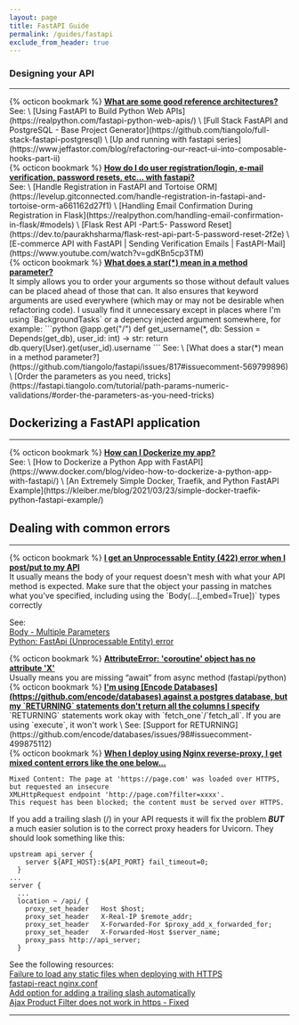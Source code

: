 ```yaml
---
layout: page
title: FastAPI Guide
permalink: /guides/fastapi
exclude_from_header: true
---
```


### Designing your API
---
<div id="good-ref-archs" class="flash">
  {% octicon bookmark %} 
  <strong>
    <a class="nostyle" href="#good-ref-archs" onclick="return goToNote('good-ref-archs')">
      What are some good reference architectures?
    </a>
  </strong>
</div>
See: \
[Using FastAPI to Build Python Web APIs](https://realpython.com/fastapi-python-web-apis/) \
[Full Stack FastAPI and PostgreSQL - Base Project Generator](https://github.com/tiangolo/full-stack-fastapi-postgresql) \
[Up and running with fastapi series](https://www.jeffastor.com/blog/refactoring-our-react-ui-into-composable-hooks-part-ii)

<div id="user-reg-auth" class="flash">
  {% octicon bookmark %} 
  <strong>
    <a class="nostyle" href="#user-reg-auth" onclick="return goToNote('user-reg-auth')">
      How do I do user registration/login, e-mail verification, password resets, etc... with fastapi?
    </a>
  </strong>
</div>
See: \
[Handle Registration in FastAPI and Tortoise ORM](https://levelup.gitconnected.com/handle-registration-in-fastapi-and-tortoise-orm-a661162d27f1) \
[Handling Email Confirmation During Registration in Flask](https://realpython.com/handling-email-confirmation-in-flask/#models) \
[Flask Rest API -Part:5- Password Reset](https://dev.to/paurakhsharma/flask-rest-api-part-5-password-reset-2f2e) \
[E-commerce API with FastAPI | Sending Verification Emails | FastAPI-Mail](https://www.youtube.com/watch?v=gdKBn5cp3TM)

<div id="star-in-method" class="flash">
  {% octicon bookmark %} 
  <strong>
    <a class="nostyle" href="javascript:void(0)" onclick="goToNote('star-in-method')">
      What does a star(*) mean in a method parameter?
    </a>
  </strong>
</div>
It simply allows you to order your arguments so those without default values can be placed ahead of those that can.  It also ensures that 
keyword arguments are used everywhere (which may or may not be desirable when refactoring code).  I usually find it unnecessary except in places where I'm using 
`BackgroundTasks` or a depency injected argument somewhere, for example:
```python
@app.get("/")
def get_username(*, db: Session = Depends(get_db), user_id: int) -> str:
    return db.query(User).get(user_id).username
```
See: \
[What does a star(*) mean in a method parameter?](https://github.com/tiangolo/fastapi/issues/817#issuecomment-569799896) \
[Order the parameters as you need, tricks](https://fastapi.tiangolo.com/tutorial/path-params-numeric-validations/#order-the-parameters-as-you-need-tricks)


## Dockerizing a FastAPI application
- - -
<div id="how-to-dockerize" class="flash">
  {% octicon bookmark %} 
  <strong>
    <a class="nostyle" href="javascript:void(0)" onclick="goToNote('how-to-dockerize')">
      How can I Dockerize my app?
    </a>
  </strong>
</div>
See: \
[How to Dockerize a Python App with FastAPI](https://www.docker.com/blog/video-how-to-dockerize-a-python-app-with-fastapi/) \
[An Extremely Simple Docker, Traefik, and Python FastAPI Example](https://kleiber.me/blog/2021/03/23/simple-docker-traefik-python-fastapi-example/)


## Dealing with common errors
- - -
<div id="error-unprocessable-entity-422" class="flash flash-error">
  {% octicon bookmark %} 
  <strong>
    <a class="nostyle" href="javascript:void(0)" onclick="goToNote('error-unprocessable-entity-422')">
      I get an Unprocessable Entity (422) error when I post/put to my API
    </a>
  </strong>
</div>
It usually means the body of your request doesn't mesh with what your API method is expected.  Make sure that the object your passing in matches what you've
specified, including using the `Body(...[,embed=True])` types correctly

See: \
[Body - Multiple Parameters](https://fastapi.tiangolo.com/tutorial/body-multiple-params/?h=embed) \
[Python: FastApi (Unprocessable Entity) error](https://stackoverflow.com/questions/62384392/python-fastapi-unprocessable-entity-error)

<div id="error-coroutine-has-no-attribute" class="flash flash-error">
  {% octicon bookmark %} 
  <strong>
    <a class="nostyle" href="javascript:void(0)" onclick="goToNote('error-coroutine-has-no-attribute')">
      AttributeError: 'coroutine' object has no attribute 'X'
    </a>
  </strong>
</div>
Usually means you are missing “await” from async method (fastapi/python)

<div id="error-postgresql-returning-nada" class="flash flash-error">
  {% octicon bookmark %} 
  <strong>
    <a class="nostyle" href="javascript:void(0)" onclick="goToNote('error-postgresql-returning-nada')">
      I'm using [Encode Databases](https://github.com/encode/databases) against a postgres database, but my `RETURNING` statements don't return all the columns I specify
    </a>
  </strong>
</div>
`RETURNING` statements work okay with `fetch_one`/`fetch_all`.  If you are using `execute`, it won't work \
See: [Support for RETURNING](https://github.com/encode/databases/issues/98#issuecomment-499875112) 

<div id="error-nginx-reverse-proxy-https" class="flash flash-error">
  {% octicon bookmark %} 
  <strong>
    <a class="nostyle" href="javascript:void(0)" onclick="goToNote('error-nginx-reverse-proxy-https')">
      When I deploy using Nginx reverse-proxy, I get mixed content errors like the one below...
    </a>
  </strong>
</div>

```
Mixed Content: The page at 'https://page.com' was loaded over HTTPS, but requested an insecure 
XMLHttpRequest endpoint 'http://page.com?filter=xxxx'. 
This request has been blocked; the content must be served over HTTPS.
```
If you add a trailing slash (/) in your API requests it will fix the problem ***BUT*** a much easier solution is to 
the correct proxy headers for Uvicorn.  They should look something like this:
```
upstream api_server {
    server ${API_HOST}:${API_PORT} fail_timeout=0;
  }
...
server {
  ...
  location ~ /api/ {
    proxy_set_header   Host $host;
    proxy_set_header   X-Real-IP $remote_addr;
    proxy_set_header   X-Forwarded-For $proxy_add_x_forwarded_for;
    proxy_set_header   X-Forwarded-Host $server_name;
    proxy_pass http://api_server;
  }
```
See the following resources: \
[Failure to load any static files when deploying with HTTPS](https://github.com/tiangolo/fastapi/issues/2611#issuecomment-755436758) \
[fastapi-react nginx.conf](https://github.com/vikramgulia/fastapi-react/blob/master/ui/nginx/nginx.conf) \
[Add option for adding a trailing slash automatically](https://github.com/axios/axios/issues/757) \
[Ajax Product Filter does not work in https - Fixed](https://support.yithemes.com/hc/en-us/articles/115002851847-Ajax-Product-Filter-does-not-work-in-https-Fixed) 

- - -